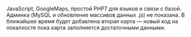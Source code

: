 JavaScript, GoogleMaps, простой PHP7 для языков и связи с базой. Админка (MySQL и обновление массивов данных .js) не показана. В ближайшее время будет добавлена вторая карта — новый код на локалхосте пока карта заполняется достаточными данными.
